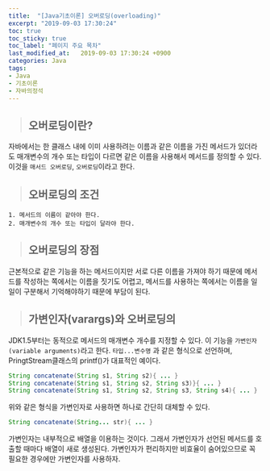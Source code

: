 ```yaml
---
title:  "[Java기초이론] 오버로딩(overloading)"
excerpt: "2019-09-03 17:30:24"
toc: true
toc_sticky: true
toc_label: "페이지 주요 목차"
last_modified_at:   2019-09-03 17:30:24 +0900
categories: Java
tags:
- Java
- 기초이론
- 자바의정석
---
```


>## 오버로딩이란?  

자바에서는 한 클래스 내에 이미 사용하려는 이름과 같은 이름을 가진 메서드가 있더라도 매개변수의 개수 또는 타입이 다르면 같은 이름을 사용해서 메서드를 정의할 수 있다.  
이것을 `매서드 오버로딩`, `오버로딩`이라고 한다.


>## 오버로딩의 조건

```
1. 메서드의 이름이 같아야 한다.
2. 매개변수의 개수 또는 타입이 달라야 한다.
```


>## 오버로딩의 장점

근본적으로 같은 기능을 하는 메서드이지만 서로 다른 이름을 가져야 하기 때문에 메서드를 작성하는 쪽에서는 이름을 짓기도 어렵고, 메서드를 사용하는 쪽에서는 이름을 일일이 구분해서 기억해야하기 때문에 부담이 된다.


>## 가변인자(varargs)와 오버로딩의

JDK1.5부터는 동적으로 메서드의 매개변수 개수를 지정할 수 있다.
이 기능을 `가변인자(variable arguments)`라고 한다.
`타입...변수명` 과 같은 형식으로 선언하며, PringtStream클래스의 printf()가 대표적인 예이다.

```java
String concatenate(String s1, String s2){ ... }
String concatenate(String s1, String s2, String s3)}{ ... }
String concatenate(String s1, String s2, String s3, String s4){ ... }
```

위와 같은 형식을 가변인자로 사용하면 하나로 간단히 대체할 수 있다.

```java
String concatenate(String... str){ ... }
```

가변인자는 내부적으로 배열을 이용하는 것이다.
그래서 가변인자가 선언된 메서드를 호출할 때마다 배열이 새로 생성된다. 가변인자가 편리하지만 비효율이 숨어있으므로 꼭 필요한 경우에만 가변인자를 사용하자.
